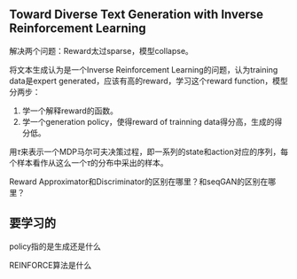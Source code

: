 ## Toward Diverse Text Generation with Inverse Reinforcement Learning

解决两个问题：Reward太过sparse，模型collapse。

将文本生成认为是一个Inverse Reinforcement Learning的问题，认为training data是expert generated，应该有高的reward，学习这个reward function，模型分两步：

1. 学一个解释reward的函数。
2. 学一个generation policy，使得reward of trainning data得分高，生成的得分低。

用$\tau$来表示一个MDP马尔可夫决策过程，即一系列的state和action对应的序列，每个样本看作从这么一个$\tau$的分布中采出的样本。

Reward Approximator和Discriminator的区别在哪里？和seqGAN的区别在哪里？

## 要学习的

policy指的是生成还是什么

REINFORCE算法是什么

